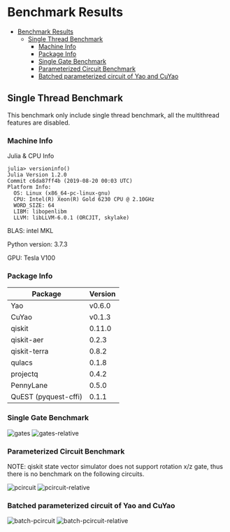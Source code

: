 # Benchmark Results

- [Benchmark Results](#benchmark-results)
  - [Single Thread Benchmark](#single-thread-benchmark)
    - [Machine Info](#machine-info)
    - [Package Info](#package-info)
    - [Single Gate Benchmark](#single-gate-benchmark)
    - [Parameterized Circuit Benchmark](#parameterized-circuit-benchmark)
    - [Batched parameterized circuit of Yao and CuYao](#batched-parameterized-circuit-of-yao-and-cuyao)

## Single Thread Benchmark

This benchmark only include single thread benchmark, all the multithread features are disabled.

### Machine Info

Julia & CPU Info

```
julia> versioninfo()
Julia Version 1.2.0
Commit c6da87ff4b (2019-08-20 00:03 UTC)
Platform Info:
  OS: Linux (x86_64-pc-linux-gnu)
  CPU: Intel(R) Xeon(R) Gold 6230 CPU @ 2.10GHz
  WORD_SIZE: 64
  LIBM: libopenlibm
  LLVM: libLLVM-6.0.1 (ORCJIT, skylake)
```

BLAS: intel MKL

Python version: 3.7.3

GPU: Tesla V100

### Package Info

|       Package        | Version |
| -------------------- | ------- |
| Yao                  | v0.6.0  |
| CuYao                | v0.1.3  |
| qiskit               | 0.11.0  |
| qiskit-aer           | 0.2.3   |
| qiskit-terra         | 0.8.2   |
| qulacs               | 0.1.8   |
| projectq             | 0.4.2   |
| PennyLane            | 0.5.0   |
| QuEST (pyquest-cffi) | 0.1.1   |


### Single Gate Benchmark

![gates](https://github.com/Roger-luo/quantum-benchmarks/blob/master/images/gates.png)
![gates-relative](https://github.com/Roger-luo/quantum-benchmarks/blob/master/images/gates_relative.png)

### Parameterized Circuit Benchmark

NOTE: qiskit state vector simulator does not support rotation x/z gate, thus there is no benchmark on the following circuits.

![pcircuit](https://github.com/Roger-luo/quantum-benchmarks/blob/master/images/pcircuit.png)
![pcircuit-relative](https://github.com/Roger-luo/quantum-benchmarks/blob/master/images/pcircuit_relative.png)

### Batched parameterized circuit of Yao and CuYao

![batch-pcircuit](https://github.com/Roger-luo/quantum-benchmarks/blob/master/images/pcircuit_batch.png)
![batch-pcircuit-relative](https://github.com/Roger-luo/quantum-benchmarks/blob/master/images/pcircuit_batch_relative.png)
